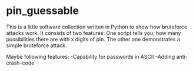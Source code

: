 # pin_guessable
This is a little software collection written in Python to show how bruteforce attacks work.
It consists of two features:
One script tells you, how many possibilities there are with x digits of pin.
The other one demonstrates a simple bruteforce attack.

Maybe following features:
-Capability for passwords in ASCII
-Adding anti-crash-code
